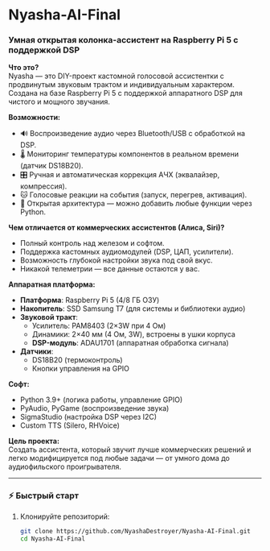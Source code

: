 # Nyasha-AI-Final  
### Умная открытая колонка-ассистент на Raspberry Pi 5 с поддержкой DSP  

**Что это?**  
Nyasha — это DIY-проект кастомной голосовой ассистентки с продвинутым звуковым трактом и индивидуальным характером. Создана на базе Raspberry Pi 5 с поддержкой аппаратного DSP для чистого и мощного звучания.  

**Возможности:**  
- 🔊 Воспроизведение аудио через Bluetooth/USB с обработкой на DSP.  
- 🌡️ Мониторинг температуры компонентов в реальном времени (датчик DS18B20).  
- 🎛️ Ручная и автоматическая коррекция АЧХ (эквалайзер, компрессия).  
- 🐱 Голосовые реакции на события (запуск, перегрев, активация).  
- 🧩 Открытая архитектура — можно добавить любые функции через Python.  

**Чем отличается от коммерческих ассистентов (Алиса, Siri)?**  
- Полный контроль над железом и софтом.  
- Поддержка кастомных аудиомодулей (DSP, ЦАП, усилители).  
- Возможность глубокой настройки звука под свой вкус.  
- Никакой телеметрии — все данные остаются у вас.  

**Аппаратная платформа:**  
- **Платформа**: Raspberry Pi 5 (4/8 ГБ ОЗУ)  
- **Накопитель**: SSD Samsung T7 (для системы и библиотеки аудио)  
- **Звуковой тракт**:  
  - Усилитель: PAM8403 (2×3W при 4 Ом)  
  - Динамики: 2×40 мм (4 Ом, 3W), встроены в ушки корпуса  
  - **DSP-модуль**: ADAU1701 (аппаратная обработка сигнала)  
- **Датчики**:  
  - DS18B20 (термоконтроль)  
  - Кнопки управления на GPIO  

**Софт:**  
- Python 3.9+ (логика работы, управление GPIO)  
- PyAudio, PyGame (воспроизведение звука)  
- SigmaStudio (настройка DSP через I2C)  
- Custom TTS (Silero, RHVoice)  

**Цель проекта:**  
Создать ассистента, который звучит лучше коммерческих решений и легко модифицируется под любые задачи — от умного дома до аудиофильского проигрывателя.  

---

### ⚡ Быстрый старт  
1. Клонируйте репозиторий:  
   ```bash  
   git clone https://github.com/NyashaDestroyer/Nyasha-AI-Final.git  
   cd Nyasha-AI-Final   
